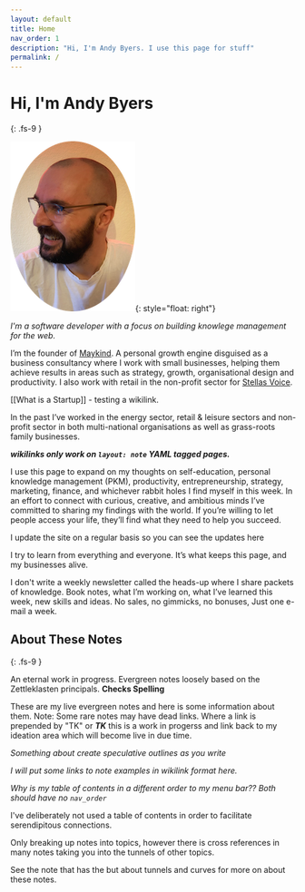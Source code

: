```yaml
---
layout: default
title: Home
nav_order: 1
description: "Hi, I'm Andy Byers. I use this page for stuff"
permalink: /
---
```


# Hi, I'm Andy Byers
{: .fs-9 }

![Andy Byers](images/AndyByers1.png){: style="float: right"}

*I'm a software developer with a focus on building knowlege management for the web.*

I’m the founder of [Maykind](https://maykind.com). A personal growth engine disguised as a business consultancy where I work with small businesses, helping them achieve results in areas such as strategy, growth, organisational design and productivity. I also work with retail in the non-profit sector for [Stellas Voice](https://stellasvoice.org.uk).

[[What is a Startup]] - testing a wikilink.

In the past I’ve worked in the energy sector, retail & leisure sectors and non-profit sector in both multi-national organisations as well as grass-roots family businesses.

***wikilinks only work on `layout: note` YAML tagged pages.***

I use this page to expand on my thoughts on self-education, personal knowledge management (PKM), productivity, entrepreneurship, strategy, marketing, finance, and whichever rabbit holes I find myself in this week. In an effort to connect with curious, creative, and ambitious minds I’ve committed to sharing my findings with the world. If you’re willing to let people access your life, they’ll find what they need to help you succeed.

I update the site on a regular basis so you can see the updates here

I try to learn from everything and everyone. It’s what keeps this page, and my businesses alive.

I don't write a weekly newsletter called the heads-up where I share packets of knowledge. Book notes, what I’m working on, what I’ve learned this week, new skills and ideas. No sales, no gimmicks, no bonuses, Just one e-mail a week.

## About These Notes
{: .fs-9 }

An eternal work in progress. Evergreen notes loosely based on the Zettleklasten principals. **Checks Spelling**

These are my live evergreen notes and here is some information about them. Note: Some rare notes may have dead links. Where a link is prepended by "TK" or ***TK*** this is a work in progerss and link back to my ideation area which will become live in due time.

*Something about create speculative outlines as you write*

*I will put some links to note examples in wikilink format here.*

*Why is my table of contents in a different order to my menu bar??* *Both should have no `nav_order`*

I've deliberately not used a table of contents in order to facilitate serendipitous connections.

Only breaking up notes into topics, however there is cross references in many notes taking you into the tunnels of other topics.

See the note that has the but about tunnels and curves for more on about these notes.